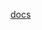 [docs](https://raw.githubusercontent.com/MikalaiYatsyna/terraform-vault-secret-backends/master/README.md ':include')